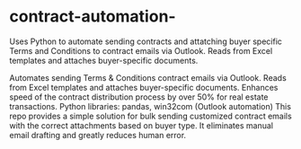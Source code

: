 # contract-automation-
Uses Python to automate sending contracts and attatching buyer specific Terms and Conditions to contract emails via Outlook. Reads from Excel templates and attaches buyer-specific documents.

Automates sending Terms & Conditions contract emails via Outlook. Reads from Excel templates and attaches buyer-specific documents. Enhances speed of the contract distribution process by over 50% for real estate transactions.
Python libraries: pandas, win32com (Outlook automation)
This repo provides a simple solution for bulk sending customized contract emails with the correct attachments based on buyer type. It eliminates manual email drafting and greatly reduces human error.
